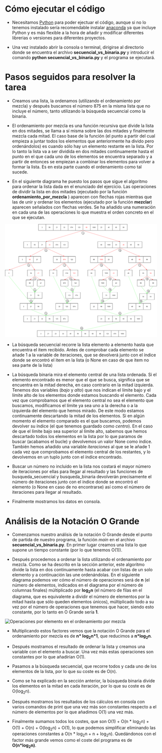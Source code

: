 # Cómo ejecutar el código

-   Necesitamos [Python](https://www.python.org/) para poder ejectuar el código, aunque si no lo tenemos instalado sería recomendable instalar [anaconda](https://www.anaconda.com/products/individual) ya que incluye Python y es más flexible a la hora de añadir y modificar diferentes librerias o versiones para diferentes proyectos.

-   Una vez instalado abrir la consola o terminal, dirigirse al directorio donde se encuentra el archivo **secuencial_vs_binaria.py** y introducir el comando **python secuencial_vs_binaria.py** y el programa se ejecutará.

# Pasos seguidos para resolver la tarea

-   Creamos una lista, la ordenamos (utilizando el ordenamiento por mezcla) y después buscamos el número 875 en la misma lista que no incluye el número, tanto utilizando la búsqueda secuencial como la binaria.

-   El ordenamiento por mezcla es una función recursiva que divide la lista en dos mitades, se llama a sí misma sobre las dos mitades y finalmente mezcla cada mitad. El caso base de la función (el punto a partir del cual empieza a juntar todos los elementos que anteriormente ha divido pero ordenándolos) es cuando sólo hay un elemento restante en la lista. Por lo tanto la lista va a ser dividida en dos mitades continuamente hasta el punto en el que cada uno de los elementos se encuentra separado y a partir de entonces se empiezan a combinar los elementos para volver a formar la lista. Es en esta parte cuando el ordenamiento como tal sucede.

-   En el siguiente diagrama he puesto los pasos que sigue el algoritmo para ordenar la lista dada en el enunciado del ejercicio. Las operaciones de dividir la lista en dos mitades (ejecutado por la función **ordenamiento_por_mezcla** ) aparecen con flechas rojas mientras que las de unir y ordenar los elementos (ejecutado por la función **mezclar**) aparecen señalados con flechas verdes. Se ha añadido una numeración en cada una de las operaciones lo que muestra el orden concreto en el que se ejecutan.

![Diagrama de operaciones en el ordenamiento por mezcla](img/operaciones_completas.png)

-   La búsqueda secuencial recorre la lista elemento a elemento hasta que encuentra el item recibido. Antes de comprobar cada elemento se añade 1 a la variable de iteraciones, que se devolverá junto con el índice donde se encontró el item en la lista (o None en caso de que item no sea parte de la lista)

-   La búsqueda binaria mira el elemento central de una lista ordenada. Si el elemento encontrado es menor que el que se busca, significa que se encuentra en la mitad derecha, en caso contrario en la mitad izquierda. Tenemos dos variables (_bajo_ y _alto_) que nos indican el límite bajo y el límite alto de los elementos donde estamos buscando el elemento. Cada vez que comprobamos que el elemento central no sea el elemento que buscamos, modificamos el límite ya sea uno a la derecha o a la izquierda del elemento que hemos mirado. De este modo estamos continuamente descartando la mitad de los elementos. Si en algún momento el elemento comparado es el que buscamos, podemos devolver su índice (el que tenemos guardado como _centro_). En el caso de que el límite bajo sea superior al límite alto, sabemos que hemos descartado todos los elementos en la lista por lo que paramos de buscar (acabamos el bucle) y devolvemos un valor None como índice. También hemos añadido una variable _iteraciones_ al que se le añade 1 cada vez que comprobamos el elemento central de los restantes, y lo devolvemos en un tuplo junto con el índice encontrado.

-   Buscar un número no incluido en la lista nos costará el mayor número de iteraciones por ellas para llegar al resultado y las funciones de busqueda_secuencial y busqueda_binaria devolverán precisamente el número de iteraciones junto con el índice donde se encontró el elemento (o None en caso de no encontrarse) así como el número de iteraciones para llegar al resultado.

-   Finalmente mostramos los datos en consola.

# Análisis de la Notación O Grande

-   Comenzamos nuestro análisis de la notación O Grande desde el punto de partida de nuestro programa, la función _main_ en el archivo **secuencial_vs_binaria.py**. En primer lugar creamos una lista lo que supone un tiempo constante (por lo que tenemos O(1)).

-   Después procedemos a ordenar la lista utilizando el ordenamiento por mezcla. Como se ha descrito en la sección anterior, este algoritmo divide la lista en dos continuamente hasta acabar con listas de un solo elemento y a continuación las une ordenándolas. En el siguiente diagrama podemos ver cómo el número de operaciones será de **n** (el número de elementos, indicados en el diagrama por el número de columnas finales) múltiplicado por **log<sub>2</sub>n** (el número de filas en el diagrama, que es equivalente a dividir el número de elementos por la mitad hasta que sólo queden elementos únicos), múltiplicado todo a su vez por el número de operaciones que tenemos que hacer, siendo esto constante, por lo tanto en O Grande sería **1**.

![Operaciones por elemento en el ordenamiento por mezcla](img/análisis_o_grande.png)

-   Multiplicando estos factores vemos que la notación O Grande para el ordenamiento por mezcla es de **n\* log<sub>2</sub>n\*1**, que reducimos a **n\*log<sub>2</sub>n**.

-   Después mostramos el resultado de ordenar la lista y creamos una variable con el elemento a buscar. Una vez más estas operaciones son constantes por lo que añadirían O(1).

-   Pasamos a la búsqueda secuencial, que recorre todos y cada uno de los elementos de la lista, por lo que su coste es de O(n).

-   Como se ha explicado en la sección anterior, la búsqueda binaria divide los elementos en la mitad en cada iteración, por lo que su coste es de O(log<sub>2</sub>n).

-   Después mostramos los resultados de los cálculos en consola con varios comandos de print que una vez más son constantes respecto a el número de elementos por lo que añadimos O(1) una vez más.

-   Finalmente sumamos todos los costes, que son O(1) + O(n \* log<sub>2</sub>n) + O(1) + O(n) + O(log<sub>2</sub>n) + O(1), lo que podemos simplificar eliminando las operaciones constantes a O(n \* log<sub>2</sub>n + n + log<sub>2</sub>n). Quedándonos con el factor más grande vemos como el coste del programa es de **O(n\*log<sub>2</sub>n)**.

